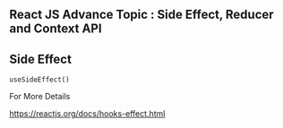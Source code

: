 ## React JS Advance Topic : Side Effect, Reducer and Context API

## Side Effect

`useSideEffect()`

<p> For More Details </p>

https://reactjs.org/docs/hooks-effect.html
